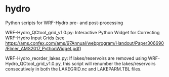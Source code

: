 # hydro
Python scripts for WRF-Hydro pre- and post-processing

WRF-Hydro_QCtool_grid_v1.0.py: Interactive Python Widget for Correcting WRF-Hydro Input Grids (see https://ams.confex.com/ams/97Annual/webprogram/Handout/Paper306690/Elmer_AMS2017_PythonWidget.pdf)

WRF-Hydro_reorder_lakes.py: If lakes/reservoirs are removed using WRF-Hydro_QCtool_grid_v1.0.py, this script will renumber the lakes/reservoirs consecutively in both the LAKEGRID.nc and LAKEPARM.TBL files.
